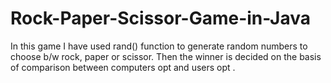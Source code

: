 # Rock-Paper-Scissor-Game-in-Java
In this game I have used rand() function to generate random numbers to choose b/w rock, paper or scissor. Then the winner is decided on the basis of comparison between computers opt and users opt .
